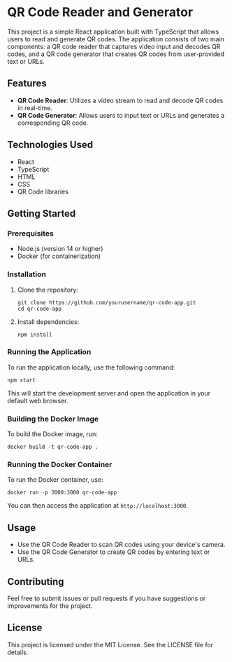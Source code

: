 # QR Code Reader and Generator

This project is a simple React application built with TypeScript that allows users to read and generate QR codes. The application consists of two main components: a QR code reader that captures video input and decodes QR codes, and a QR code generator that creates QR codes from user-provided text or URLs.

## Features

- **QR Code Reader**: Utilizes a video stream to read and decode QR codes in real-time.
- **QR Code Generator**: Allows users to input text or URLs and generates a corresponding QR code.

## Technologies Used

- React
- TypeScript
- HTML
- CSS
- QR Code libraries

## Getting Started

### Prerequisites

- Node.js (version 14 or higher)
- Docker (for containerization)

### Installation

1. Clone the repository:

   ```
   git clone https://github.com/yourusername/qr-code-app.git
   cd qr-code-app
   ```

2. Install dependencies:

   ```
   npm install
   ```

### Running the Application

To run the application locally, use the following command:

```
npm start
```

This will start the development server and open the application in your default web browser.

### Building the Docker Image

To build the Docker image, run:

```
docker build -t qr-code-app .
```

### Running the Docker Container

To run the Docker container, use:

```
docker run -p 3000:3000 qr-code-app
```

You can then access the application at `http://localhost:3000`.

## Usage

- Use the QR Code Reader to scan QR codes using your device's camera.
- Use the QR Code Generator to create QR codes by entering text or URLs.

## Contributing

Feel free to submit issues or pull requests if you have suggestions or improvements for the project.

## License

This project is licensed under the MIT License. See the LICENSE file for details.